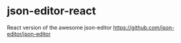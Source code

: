 # json-editor-react
React version of the awesome json-editor https://github.com/json-editor/json-editor
